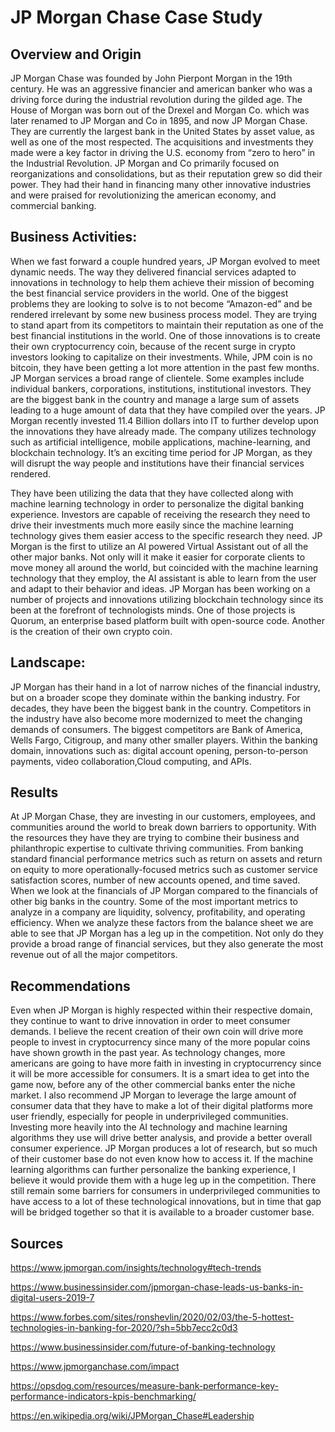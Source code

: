 
# JP Morgan Chase Case Study

## Overview and Origin
	
JP Morgan Chase was founded by John Pierpont Morgan in the 19th century. He was an aggressive financier and american banker who was a driving force during the industrial revolution during the gilded age. The House of Morgan was born out of the Drexel and Morgan Co. which was later renamed to JP Morgan and Co in 1895, and now JP Morgan Chase. They are currently the largest bank in the United States by asset value, as well as one of the most respected. The acquisitions and investments they made were a key factor in driving the U.S. economy from “zero to hero” in the Industrial Revolution. JP Morgan and Co  primarily focused on reorganizations and consolidations, but as their reputation grew so did their power. They had their hand in financing many other innovative industries and were praised for revolutionizing the american economy, and commercial banking. 


## Business Activities:

When we fast forward a couple hundred years, JP Morgan evolved to meet dynamic needs. The way they delivered financial services adapted to innovations in technology to help them achieve their mission of becoming the best financial service providers in the world.
One of the biggest problems they are looking to solve is to not become “Amazon-ed” and be rendered irrelevant by some new business process model. They are trying to stand apart from its competitors to maintain their reputation as one of the best financial institutions in the world. One of those innovations is to create their own cryptocurrency coin, because of the recent surge in crypto investors looking to capitalize on their investments. While, JPM coin is no bitcoin, they have been getting a lot more attention in the past few months. JP Morgan services a broad range of clientele. Some examples include individual bankers, corporations, institutions, institutional investors. They are the biggest bank in the country and manage a large sum of assets leading to a huge amount of data that they have compiled over the years. JP Morgan recently invested 11.4 Billion dollars into IT to further develop upon the innovations they have already made. The company utilizes technology such as artificial intelligence, mobile applications, machine-learning, and blockchain technology. It’s an exciting time period for JP Morgan, as they will disrupt the way people and institutions have their financial services rendered.
	
They have been utilizing the data that they have collected along with machine learning technology in order to personalize the digital banking experience. Investors are capable of receiving the research they need to drive their investments much more easily since the machine learning technology gives them easier access to the specific research they need. JP Morgan is the first to utilize an AI powered Virtual Assistant out of all the other major banks. Not only will it make it easier for corporate clients to move money all around the world, but coincided with the machine learning technology that they employ, the AI assistant is able to learn from the user and adapt to their behavior and ideas.  JP Morgan has been working on a number of projects and innovations utilizing blockchain technology since its been at the forefront of technologists minds. One of those projects is Quorum, an enterprise based platform built with open-source code. Another is the creation of their own crypto coin.




## Landscape:

JP Morgan has their hand in a lot of narrow niches of the financial industry, but on a broader scope they dominate within the banking industry. For decades, they have been the biggest bank in the country. Competitors in the industry have also become more modernized to meet the changing demands of consumers. The biggest competitors are Bank of America, Wells Fargo, Citigroup, and many other smaller players. Within the banking domain, innovations such as: digital account opening, person-to-person payments, video collaboration,Cloud computing, and APIs.

## Results

At JP Morgan Chase, they are investing in our customers, employees, and communities around the world to break down barriers to opportunity. With the resources they have they are trying to combine their business and philanthropic expertise to cultivate thriving communities. From banking standard financial performance metrics such as return on assets and return on equity to more operationally-focused metrics such as customer service satisfaction scores, number of new accounts opened, and time saved. When we look at the financials of JP Morgan compared to the financials of other big banks in the country. Some of the most important metrics to analyze in a company are liquidity, solvency, profitability, and operating efficiency. When we analyze these factors from the balance sheet we are able to see that JP Morgan has a leg up in the competition. Not only do they provide a broad range of financial services, but they also generate the most revenue out of all the major competitors. 


## Recommendations

Even when JP Morgan is highly respected within their respective domain, they continue to want to drive innovation in order to meet consumer demands. I believe the recent creation of their own coin will drive more people to invest in cryptocurrency since many of the more popular coins have shown growth in the past year. As technology changes, more americans are going to have more faith in investing in cryptocurrency since it will be more accessible for consumers. It is a smart idea to get into the game now, before any of the other commercial banks enter the niche market. I also recommend JP Morgan to leverage the large amount of consumer data that they have to make a lot of their digital platforms more user friendly, especially for people in underprivileged communities. Investing more heavily into the AI technology and machine learning algorithms they use will drive better analysis, and provide a better overall consumer experience. JP Morgan produces a lot of research, but so much of their customer base do not even know how to access it. If the machine learning algorithms can further personalize the banking experience, I believe it would provide them with a huge leg up in the competition. There still remain some barriers for consumers in underprivileged communities to have access to a lot of these technological innovations, but in time that gap will be bridged together so that it is available to a broader customer base.


## Sources


https://www.jpmorgan.com/insights/technology#tech-trends

https://www.businessinsider.com/jpmorgan-chase-leads-us-banks-in-digital-users-2019-7

https://www.forbes.com/sites/ronshevlin/2020/02/03/the-5-hottest-technologies-in-banking-for-2020/?sh=5bb7ecc2c0d3

https://www.businessinsider.com/future-of-banking-technology

https://www.jpmorganchase.com/impact

https://opsdog.com/resources/measure-bank-performance-key-performance-indicators-kpis-benchmarking/

https://en.wikipedia.org/wiki/JPMorgan_Chase#Leadership



